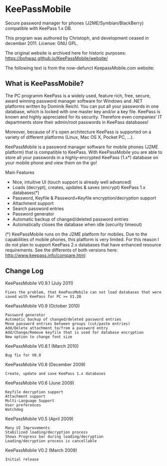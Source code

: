 # KeePassMobile

Secure password manager for phones (J2ME/Symbian/BlackBerry) compatible with KeePass 1.x DB.

This program was authored by Christoph, and development ceased in december 2011. License: GNU GPL.

The original website is archived here for historic purposes: https://bohwaz.github.io/KeePassMobile/website/

The following text is from the now-defunct KeepassMobile.com website:

## What is KeePassMobile?

The PC programm KeePass is a widely used, feature rich, free, secure, award winning password manager software for Windows and .NET platforms written by Dominik Reichl. You can put all your passwords in one database, which is locked with one master key and/or a key file. KeePass is known and highly appreciated for its security. Therefore even companies' IT departments store their admin/root passwords in KeePass databases!

Moreover, because of it's open architecture KeePass is supported on a variety of different platforms (Linux, Mac OS X, Pocket PC, ...).

KeePassMobile is a password manager software for mobile phones (J2ME platform) that is compatible to KeePass. With KeePassMobile you are able to store all your passwords in a highly-encrypted KeePass (1.x*) database on your mobile phone and view them on the go!

Main Features

* Nice, intuitive UI (touch support is already well advanced)
* Loads (decrypt), creates, updates & saves (encrypt) KeePass 1.x databases(*)
* Password, Keyfile & Password+Keyfile encryption/decryption support
* Attachment support
* Search password entries
* Password generator
* Automatic backup of changed/deleted password entries
* Automatically closes the database when idle (security timeout)

(*) KeePassMobile runs on the J2ME platform for mobiles. Due to the capabilities of mobile phones, this platform is very limited. For this reason I do not plan to support KeePass 2.x databases that have enhanced resource requirements. See the differents of both versions here: http://www.keepass.info/compare.html

## Change Log

KeePassMobile V0.9.1 (July 2011)

    Fixes the problem, that KeePassMobile can not load databases that were saved with KeePass for PC >= V1.20

KeePassMobile V0.9 (October 2010)

    Password generator
    Automatic backup of changed/deleted password entries
    Move password entries between groups (cut/paste entries)
    Add/Delete attachment to/from a password entry
    Add/Change/Remove keyfile that is used for database encryption
    New option to change font size

KeePassMobile V0.8.1 (March 2010)

    Bug fix for V0.8

KeePassMobile V0.8 (December 2009)

    Create, update and save KeePass 1.x databases

KeePassMobile V0.6 (June 2009)

    Keyfile decryption support
    Attachment support
    Multi-Language Support
    User preferences
    Watchdog

KeePassMobile V0.5 (April 2009)

    Many UI Improvements
    Stabilized loading/decryption process
    Shows Progress bar during loading/decryption
    Loading/decryption process is cancellable

KeePassMobile V0.2 (March 2009)

    Initial release
